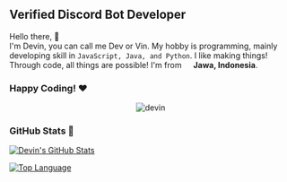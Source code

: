 ## Verified Discord Bot Developer
<p>Hello there, 👋</br> I'm Devin, you can call me Dev or Vin. My hobby is programming, mainly developing skill in <code>JavaScript, Java, and Python</code>. I like making things! Through code, all things are possible! I'm from <img src="https://image.flaticon.com/icons/svg/323/323372.svg" width="13"/> <b>Jawa, Indonesia</b>. </p>

### Happy Coding! ❤

<p align="center" href="https://discord.com/users/561170896480501790"> <img href="https://discord.com/users/561170896480501790" src="https://discord.c99.nl/widget/theme-3/561170896480501790.png" alt="devin"> </p>

### GitHub Stats 📝
[![Devin's GitHub Stats](https://github-readme-stats.vercel.app/api?username=DevinXZ&show_icons=true&hide_border=true&theme=yellow&hide=stars&include_all_commits=true&count_private=true)]()

[![Top Language](https://github-readme-stats.vercel.app/api/top-langs/?username=DevinXZ&layout=compact)](https://github.com/DevinXZ)
